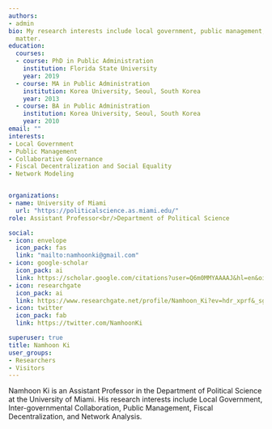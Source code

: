 ```yaml
---
authors:
- admin
bio: My research interests include local government, public management, governance, and network modeling.
  matter.
education:
  courses:
  - course: PhD in Public Administration
    institution: Florida State University
    year: 2019
  - course: MA in Public Administration
    institution: Korea University, Seoul, South Korea
    year: 2013
  - course: BA in Public Administration
    institution: Korea University, Seoul, South Korea
    year: 2010
email: ""
interests:
- Local Government
- Public Management
- Collaborative Governance
- Fiscal Decentralization and Social Equality
- Network Modeling


organizations:
- name: University of Miami
  url: "https://politicalscience.as.miami.edu/"
role: Assistant Professor<br/>Department of Political Science

social:
- icon: envelope
  icon_pack: fas
  link: "mailto:namhoonki@gmail.com"
- icon: google-scholar
  icon_pack: ai
  link: https://scholar.google.com/citations?user=Q6m0MMYAAAAJ&hl=en&oi=sra
- icon: researchgate
  icon_pack: ai
  link: https://www.researchgate.net/profile/Namhoon_Ki?ev=hdr_xprf&_sg=FLn3tvUyLGIA63phxesNbR8NVSDoD-v3cTY3cgthC7fZFSvHQbCrP0QZ4xRaw0p9jwwDRamjZ13zdxY3IuFQ2lCY
- icon: twitter
  icon_pack: fab
  link: https://twitter.com/NamhoonKi

superuser: true
title: Namhoon Ki
user_groups:
- Researchers
- Visitors
---
```


Namhoon Ki is an Assistant Professor in the Department of Political Science at the University of Miami. His research interests include Local Government, Inter-governmental Collaboration, Public Management, Fiscal Decentralization, and Network Analysis.
